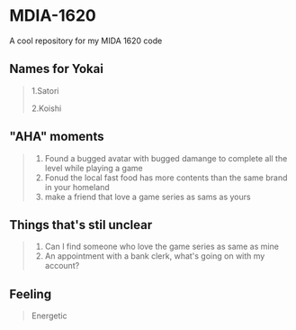 # MDIA-1620
A cool repository for my MIDA 1620 code

## Names for Yokai
>
>1.Satori
>
>2.Koishi
>
## "AHA" moments
>
>1. Found a bugged avatar with bugged damange to complete all the level while playing a game
>2. Fonud the local fast food has more contents than the same brand in your homeland  
>3. make a friend that love a game series as sams as yours

## Things that's stil unclear
>1. Can I find someone who love the game series as same as mine
>2. An appointment with a bank clerk, what's going on with my account?

## Feeling
>Energetic
